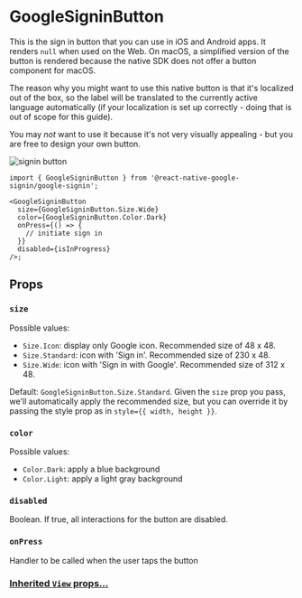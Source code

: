 # GoogleSigninButton

This is the sign in button that you can use in iOS and Android apps. It renders `null` when used on the Web.
On macOS, a simplified version of the button is rendered because the native SDK does not offer a button component for macOS.

The reason why you might want to use this native button is that it's localized out of the box, so the label will be translated to the currently active language automatically (if your localization is set up correctly - doing that is out of scope for this guide).

You may _not_ want to use it because it's not very visually appealing - but you are free to design your own button.

![signin button](/img/signin-button.png)

```tsx
import { GoogleSigninButton } from '@react-native-google-signin/google-signin';

<GoogleSigninButton
  size={GoogleSigninButton.Size.Wide}
  color={GoogleSigninButton.Color.Dark}
  onPress={() => {
    // initiate sign in
  }}
  disabled={isInProgress}
/>;
```

## Props

### `size`

Possible values:

- `Size.Icon`: display only Google icon. Recommended size of 48 x 48.
- `Size.Standard`: icon with 'Sign in'. Recommended size of 230 x 48.
- `Size.Wide`: icon with 'Sign in with Google'. Recommended size of 312 x 48.

Default: `GoogleSigninButton.Size.Standard`. Given the `size` prop you pass, we'll automatically apply the recommended size, but you can override it by passing the style prop as in `style={{ width, height }}`.

### `color`

Possible values:

- `Color.Dark`: apply a blue background
- `Color.Light`: apply a light gray background

### `disabled`

Boolean. If true, all interactions for the button are disabled.

### `onPress`

Handler to be called when the user taps the button

### [Inherited `View` props...](https://facebook.github.io/react-native/docs/view#props)
